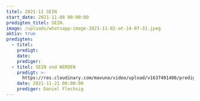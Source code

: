 ```yaml
---
titel: 2021-11 SEIN
start_date: 2021-11-08 00:00:00
predigten_titel: SEIN.
image: /uploads/whatsapp-image-2021-11-02-at-14-07-31.jpeg
aktiv: true
predigten:
  - titel:
    predigt:
    date:
    prediger:
  - titel: SEIN und WERDEN
    predigt: >-
      https://res.cloudinary.com/mavuno/video/upload/v1637491486/predigten/2021-11%20SEIN/2021-11-21_GoDi_Mavuno_Berlin_-_SEIN_1.mp3
    date: 2021-11-21 00:00:00
    prediger: Daniel Flechsig
---
```


